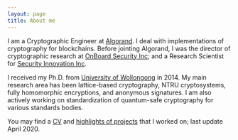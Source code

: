 ```yaml
---
layout: page
title: About me
---
```


I am a Cryptographic Engineer at [Algorand](algorand.com).
I deal with implementations of cryptography for blockchains.
Before jointing Algorand, I was the director of cryptographic
research at [OnBoard Security Inc](https://www.onboardsecurity.com/);
and a
Research Scientist for [Security Innovation Inc](https://www.securityinnovation.com/).

I received my Ph.D. from
[University of Wollongong](https://www.uow.edu.au/) in 2014.
My main research area has been lattice-based
cryptography, NTRU cryptosystems, fully homomorphic
encryptions, and anonymous signatures.
I am also actively working on standardization
of quantum-safe cryptography for various standards bodies.


You may find a [CV](../cv/output/cv.pdf) and
[highlights of projects](https://zhenfeizhang.github.io/material/projects/) that I worked on;
last update April 2020.
